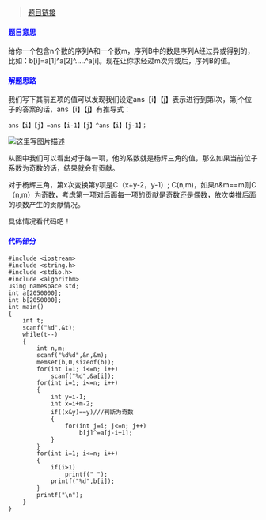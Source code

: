 > [题目链接](http://acm.hdu.edu.cn/showproblem.php?pid=6129)

#### <font color=blue>**题目意思**</font>
给你一个包含n个数的序列A和一个数m，序列B中的数是序列A经过异或得到的，比如：b[i]=a[1]^a[2]^.....^a[i]。现在让你求经过m次异或后，序列B的值。

#### <font color=blue>**解题思路**</font>

我们写下其前五项的值可以发现我们设定ans【i】【j】表示进行到第i次，第j个位子的答案的话，ans【i】【j】有推导式：

```
ans【i】【j】=ans【i-1】【j】^ans【i】【j-1】；
```

![这里写图片描述](http://img.blog.csdn.net/20170816104503572?watermark/2/text/aHR0cDovL2Jsb2cuY3Nkbi5uZXQvcXFfMzc0MTIyMjk=/font/5a6L5L2T/fontsize/400/fill/I0JBQkFCMA==/dissolve/70/gravity/SouthEast)

从图中我们可以看出对于每一项，他的系数就是杨辉三角的值，那么如果当前位子系数为奇数的话，结果就会有贡献。

对于杨辉三角，第x次变换第y项是C（x+y-2，y-1）;
C(n,m)，如果n&m==m则C（n,m）为奇数，考虑第一项对后面每一项的贡献是奇数还是偶数，依次类推后面的项数产生的贡献情况。

具体情况看代码吧！

#### <font color=blue>**代码部分**</font>

```
#include <iostream>
#include <string.h>
#include <stdio.h>
#include <algorithm>
using namespace std;
int a[2050000];
int b[2050000];
int main()
{
    int t;
    scanf("%d",&t);
    while(t--)
    {
        int n,m;
        scanf("%d%d",&n,&m);
        memset(b,0,sizeof(b));
        for(int i=1; i<=n; i++)
            scanf("%d",&a[i]);
        for(int i=1; i<=n; i++)
        {
            int y=i-1;
            int x=i+m-2;
            if((x&y)==y)///判断为奇数
            {
                for(int j=i; j<=n; j++)
                    b[j]^=a[j-i+1];
            }
        }
        for(int i=1; i<=n; i++)
        {
            if(i>1)
                printf(" ");
            printf("%d",b[i]);
        }
        printf("\n");
    }
}

```